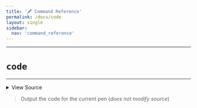 ```yaml
---
title: '🖋️ Command Reference'
permalink: /docs/code
layout: single
sidebar:
  nav: 'command_reference'
---
```


---

# `code`

---



<details>
  <summary>View Source</summary>

{% highlight sh %}

!fn --shellpen-private writeDSL --eval-full-stack || return $?
printf '%s' "${__SHELLPEN_SOURCES_TEXTS[$SHELLPEN_PEN_INDEX]}"
{% endhighlight %}

</details>



> Output the code for the current pen (_does not modify source_)







